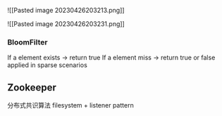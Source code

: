 
![[Pasted image 20230426203213.png]]

![[Pasted image 20230426203231.png]]

### BloomFilter
If a element exists -> return true
If a element miss -> return true or false
applied in sparse scenarios


## Zookeeper
分布式共识算法
filesystem + listener pattern
